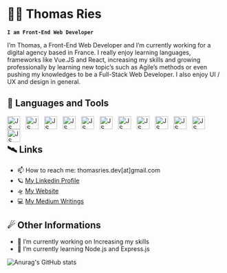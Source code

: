 # 👨‍🚀 Thomas Ries
**`I am Front-End Web Developer`**

I’m Thomas, a Front-End Web Developer and I’m currently working for a digital agency based in France. I really enjoy learning languages, frameworks like Vue.JS and React, increasing my skills and growing professionally by learning  new topic’s such as Agile’s methods or even pushing my knowledges to be a Full-Stack Web Developer. I also enjoy UI / UX and design in general. 

## 🚀 Languages and Tools
<img align="left" alt="JS" width="30px" style="padding-right: 10px;" src="https://cdn.jsdelivr.net/gh/devicons/devicon/icons/javascript/javascript-original.svg" />
<img align="left" alt="JS" width="30px" style="padding-right: 10px;" src="https://cdn.jsdelivr.net/gh/devicons/devicon/icons/vuejs/vuejs-original-wordmark.svg" />
<img align="left" alt="JS" width="30px" style="padding-right: 10px;" src="https://cdn.jsdelivr.net/gh/devicons/devicon/icons/react/react-original-wordmark.svg" />
<img align="left" alt="JS" width="30px" style="padding-right: 10px;" src="https://cdn.jsdelivr.net/gh/devicons/devicon/icons/html5/html5-original.svg" />
<img align="left" alt="JS" width="30px" style="padding-right: 10px;" src="https://cdn.jsdelivr.net/gh/devicons/devicon/icons/css3/css3-original.svg" />
<img align="left" alt="JS" width="30px" style="padding-right: 10px;" src="https://cdn.jsdelivr.net/gh/devicons/devicon/icons/tailwindcss/tailwindcss-plain.svg" />
<img align="left" alt="JS" width="30px" style="padding-right: 10px;" src="https://cdn.jsdelivr.net/gh/devicons/devicon/icons/bootstrap/bootstrap-original.svg" />
<img align="left" alt="JS" width="30px" style="padding-right: 10px;" src="https://cdn.jsdelivr.net/gh/devicons/devicon/icons/nodejs/nodejs-original.svg" />
<img align="left" alt="JS" width="30px" style="padding-right: 10px;" src="https://cdn.jsdelivr.net/gh/devicons/devicon/icons/git/git-original.svg" />
<img align="left" alt="JS" width="30px" style="padding-right: 10px;" src="https://cdn.jsdelivr.net/gh/devicons/devicon/icons/github/github-original.svg" />
<img align="left" alt="JS" width="30px" style="padding-right: 10px;" src="https://cdn.jsdelivr.net/gh/devicons/devicon/icons/gitlab/gitlab-original.svg" />
<img align="left" alt="JS" width="30px" style="padding-right: 10px;" src="https://cdn.jsdelivr.net/gh/devicons/devicon/icons/wordpress/wordpress-plain.svg" />
<br/>
<br/>

## 🛰 Links
- 📫 How to reach me: thomasries.dev[at]gmail.com
- 🪐 <a href="https://fr.linkedin.com/in/thomasriesbalsamo" target="_blank">My Linkedin Profile </a>
- 🛸 <a href="http://www.thomasries.fr/" target="_blank">My Website </a>
- 💻 <a href="https://thomasries.medium.com/" target="_blank">My Medium Writings </a>

## ☄ Other Informations
- 🔭 I’m currently working on Increasing my skills 
- 🌱 I’m currently learning Node.js and Express.js 

![Anurag's GitHub stats](https://github-readme-stats.vercel.app/api?username=Thomas-Ries&show_icons=true&theme=dracula)


<!--
**Thomas-Ries/Thomas-Ries** is a ✨ _special_ ✨ repository because its `README.md` (this file) appears on your GitHub profile.

Here are some ideas to get you started:

- 🔭 I’m currently working on ...
- 🌱 I’m currently learning ...
- 👯 I’m looking to collaborate on ...
- 🤔 I’m looking for help with ...
- 💬 Ask me about ...
- 📫 How to reach me: ...
- 😄 Pronouns: ...
- ⚡ Fun fact: ...
-->
